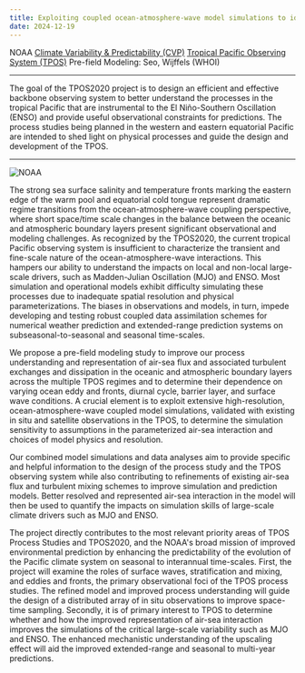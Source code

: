 ```yaml
---
title: Exploiting coupled ocean-atmosphere-wave model simulations to identify observational requirements for air-sea interaction studies across the tropical Pacific
date: 2024-12-19
---
```


NOAA [Climate Variability & Predictability (CVP)](https://cpo.noaa.gov/divisions-programs/earth-system-science-and-modeling-division/climate-variability-predictability/) [Tropical Pacific Observing System (TPOS)](https://globalocean.noaa.gov/research/tropical-pacific-observing-system/) Pre-field Modeling: Seo, Wijffels (WHOI)

---

The goal of the TPOS2020 project is to design an efficient and effective backbone observing system to better understand the processes in the tropical Pacific that are instrumental to the El Niño-Southern Oscillation (ENSO) and provide useful observational constraints for predictions. The process studies being planned in the western and eastern equatorial Pacific are intended to shed light on physical processes and guide the design and development of the TPOS.
<!--more-->
---

![NOAA](noaa_waveage.jpg)

The strong sea surface salinity and temperature fronts marking the eastern edge of the warm pool and equatorial cold tongue represent dramatic regime transitions from the ocean-atmosphere-wave coupling perspective, where short space/time scale changes in the balance between the oceanic and atmospheric boundary layers present significant observational and modeling challenges. As recognized by the TPOS2020, the current tropical Pacific observing system is insufficient to characterize the transient and fine-scale nature of the ocean-atmosphere-wave interactions. This hampers our ability to understand the impacts on local and non-local large-scale drivers, such as Madden-Julian Oscillation (MJO) and ENSO. Most simulation and operational models exhibit difficulty simulating these processes due to inadequate spatial resolution and physical parameterizations. The biases in observations and models, in turn, impede developing and testing robust coupled data assimilation schemes for numerical weather prediction and extended-range prediction systems on subseasonal-to-seasonal and seasonal time-scales.

We propose a pre-field modeling study to improve our process understanding and representation of air-sea flux and associated turbulent exchanges and dissipation in the oceanic and atmospheric boundary layers across the multiple TPOS regimes and to determine their dependence on varying ocean eddy and fronts, diurnal cycle, barrier layer, and surface wave conditions. A crucial element is to exploit extensive high-resolution, ocean-atmosphere-wave coupled model simulations, validated with existing in situ and satellite observations in the TPOS, to determine the simulation sensitivity to assumptions in the parameterized air-sea interaction and choices of model physics and resolution.

Our combined model simulations and data analyses aim to provide specific and helpful information to the design of the process study and the TPOS observing system while also contributing to refinements of existing air-sea flux and turbulent mixing schemes to improve simulation and prediction models. Better resolved and represented air-sea interaction in the model will then be used to quantify the impacts on simulation skills of large-scale climate drivers such as MJO and ENSO.

The project directly contributes to the most relevant priority areas of TPOS Process Studies and TPOS2020, and the NOAA's broad mission of improved environmental prediction by enhancing the predictability of the evolution of the Pacific climate system on seasonal to interannual time-scales. First, the project will examine the roles of surface waves, stratification and mixing, and eddies and fronts, the primary observational foci of the TPOS process studies. The refined model and improved process understanding will guide the design of a distributed array of in situ observations to improve space-time sampling. Secondly, it is of primary interest to TPOS to determine whether and how the improved representation of air-sea interaction improves the simulations of the critical large-scale variability such as MJO and ENSO. The enhanced mechanistic understanding of the upscaling effect will aid the improved extended-range and seasonal to multi-year predictions.

